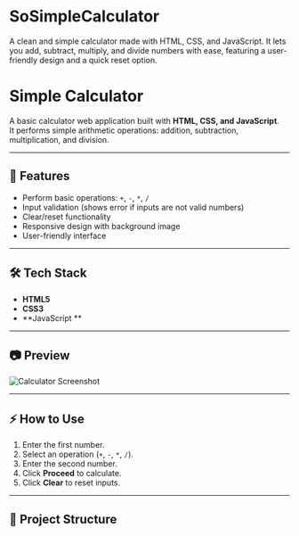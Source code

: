 # SoSimpleCalculator
A clean and simple calculator made with HTML, CSS, and JavaScript. It lets you add, subtract, multiply, and divide numbers with ease, featuring a user-friendly design and a quick reset option.

# Simple Calculator

A basic calculator web application built with **HTML, CSS, and JavaScript**.  
It performs simple arithmetic operations: addition, subtraction, multiplication, and division.  

---

## 🚀 Features
- Perform basic operations: `+`, `-`, `*`, `/`
- Input validation (shows error if inputs are not valid numbers)
- Clear/reset functionality
- Responsive design with background image
- User-friendly interface

---

## 🛠️ Tech Stack
- **HTML5**
- **CSS3**
- **JavaScript **

---

## 📷 Preview
![Calculator Screenshot](Backcal.jpg) <!-- You can add a screenshot path here -->

---

## ⚡ How to Use
1. Enter the first number.  
2. Select an operation (`+`, `-`, `*`, `/`).  
3. Enter the second number.  
4. Click **Proceed** to calculate.  
5. Click **Clear** to reset inputs.  

---

## 📂 Project Structure
